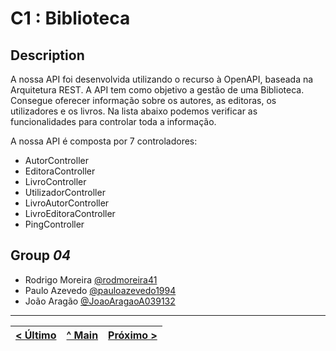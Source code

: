 # C1 : Biblioteca

## Description

A nossa API foi desenvolvida utilizando o recurso à OpenAPI, baseada na Arquitetura REST.
A API tem como objetivo a gestão de uma Biblioteca. Consegue oferecer informação sobre os autores, as editoras, os utilizadores e os livros. 
Na lista abaixo podemos verificar as funcionalidades para controlar toda a informação.

A nossa API é composta por 7 controladores:

* AutorController
* EditoraController
* LivroController
* UtilizadorController
* LivroAutorController
* LivroEditoraController
* PingController

## Group _04_

* Rodrigo Moreira [@rodmoreira41](https://github.com/rodmoreira41)
* Paulo Azevedo [@pauloazevedo1994](https://github.com/pauloazevedo1994)
* João Aragão [@JoaoAragaoA039132](https://github.com/JoaoAragaoA039132)



---
[< Último](c4.md) | [^ Main](../../../) | [Próximo >](c2.md)
:--- | :---: | ---: 